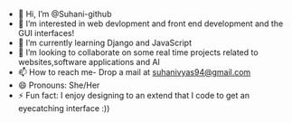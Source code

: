 - 👋 Hi, I’m @Suhani-github
- 👀 I’m interested in web devlopment and front end development and the GUI interfaces!
- 🌱 I’m currently learning Django and JavaScript
- 💞️ I’m looking to collaborate on some real time projects related to websites,software applications and AI
- 📫 How to reach me- Drop a mail at suhanivyas94@gmail.com
- 😄 Pronouns: She/Her
- ⚡ Fun fact: I enjoy designing to an extend that I code to get an eyecatching interface :))

<!---
Suhani-github/Suhani-github is a ✨ special ✨ repository because its `README.md` (this file) appears on your GitHub profile.
You can click the Preview link to take a look at your changes.
--->
